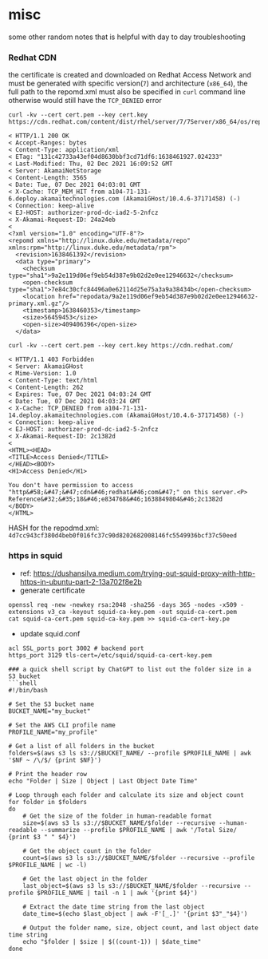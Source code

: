 # misc
some other random notes that is helpful with day to day troubleshooting


### Redhat CDN 
the certificate is created and downloaded on Redhat Access Network and must be generated with specific version(`7`) and architecture (`x86_64`), the full path to the repomd.xml must also be specified in `curl` command line otherwise would still have the `TCP_DENIED` error

```
curl -kv --cert cert.pem --key cert.key https://cdn.redhat.com/content/dist/rhel/server/7/7Server/x86_64/os/repodata/repomd.xml

< HTTP/1.1 200 OK
< Accept-Ranges: bytes
< Content-Type: application/xml
< ETag: "131c42733a43ef04d8630bbf3cd71df6:1638461927.024233"
< Last-Modified: Thu, 02 Dec 2021 16:09:52 GMT
< Server: AkamaiNetStorage
< Content-Length: 3565
< Date: Tue, 07 Dec 2021 04:03:01 GMT
< X-Cache: TCP_MEM_HIT from a104-71-131-6.deploy.akamaitechnologies.com (AkamaiGHost/10.4.6-37171458) (-)
< Connection: keep-alive
< EJ-HOST: authorizer-prod-dc-iad2-5-2nfcz
< X-Akamai-Request-ID: 24a24eb
<
<?xml version="1.0" encoding="UTF-8"?>
<repomd xmlns="http://linux.duke.edu/metadata/repo" xmlns:rpm="http://linux.duke.edu/metadata/rpm">
  <revision>1638461392</revision>
  <data type="primary">
    <checksum type="sha1">9a2e119d06ef9eb54d387e9b02d2e0ee12946632</checksum>
    <open-checksum type="sha1">7e84c30cfc84496a0e62114d25e75a3a9a38434b</open-checksum>
    <location href="repodata/9a2e119d06ef9eb54d387e9b02d2e0ee12946632-primary.xml.gz"/>
    <timestamp>1638460353</timestamp>
    <size>56459453</size>
    <open-size>409406396</open-size>
  </data>
```

```
curl -kv --cert cert.pem --key cert.key https://cdn.redhat.com/

< HTTP/1.1 403 Forbidden
< Server: AkamaiGHost
< Mime-Version: 1.0
< Content-Type: text/html
< Content-Length: 262
< Expires: Tue, 07 Dec 2021 04:03:24 GMT
< Date: Tue, 07 Dec 2021 04:03:24 GMT
< X-Cache: TCP_DENIED from a104-71-131-14.deploy.akamaitechnologies.com (AkamaiGHost/10.4.6-37171458) (-)
< Connection: keep-alive
< EJ-HOST: authorizer-prod-dc-iad2-5-2nfcz
< X-Akamai-Request-ID: 2c1382d
<
<HTML><HEAD>
<TITLE>Access Denied</TITLE>
</HEAD><BODY>
<H1>Access Denied</H1>

You don't have permission to access "http&#58;&#47;&#47;cdn&#46;redhat&#46;com&#47;" on this server.<P>
Reference&#32;&#35;18&#46;e834768&#46;1638849804&#46;2c1382d
</BODY>
</HTML>
```
HASH for the repodmd.xml: `4d7cc943cf380d4beb0f016fc37c90d8202682008146fc5549936bcf37c50eed`


### https in squid
- ref: https://dushansilva.medium.com/trying-out-squid-proxy-with-http-https-in-ubuntu-part-2-13a702f8e2b
- generate certificate
```
openssl req -new -newkey rsa:2048 -sha256 -days 365 -nodes -x509 -extensions v3_ca -keyout squid-ca-key.pem -out squid-ca-cert.pem
cat squid-ca-cert.pem squid-ca-key.pem >> squid-ca-cert-key.pe
```
- update squid.conf
```
acl SSL_ports port 3002 # backend port
https_port 3129 tls-cert=/etc/squid/squid-ca-cert-key.pem

### a quick shell script by ChatGPT to list out the folder size in a S3 bucket
```shell
#!/bin/bash

# Set the S3 bucket name
BUCKET_NAME="my_bucket"

# Set the AWS CLI profile name
PROFILE_NAME="my_profile"

# Get a list of all folders in the bucket
folders=$(aws s3 ls s3://$BUCKET_NAME/ --profile $PROFILE_NAME | awk '$NF ~ /\/$/ {print $NF}')

# Print the header row
echo "Folder | Size | Object | Last Object Date Time"

# Loop through each folder and calculate its size and object count
for folder in $folders
do
    # Get the size of the folder in human-readable format
    size=$(aws s3 ls s3://$BUCKET_NAME/$folder --recursive --human-readable --summarize --profile $PROFILE_NAME | awk '/Total Size/ {print $3 " " $4}')

    # Get the object count in the folder
    count=$(aws s3 ls s3://$BUCKET_NAME/$folder --recursive --profile $PROFILE_NAME | wc -l)

    # Get the last object in the folder
    last_object=$(aws s3 ls s3://$BUCKET_NAME/$folder --recursive --profile $PROFILE_NAME | tail -n 1 | awk '{print $4}')

    # Extract the date time string from the last object
    date_time=$(echo $last_object | awk -F'[_.]' '{print $3"_"$4}')

    # Output the folder name, size, object count, and last object date time string
    echo "$folder | $size | $((count-1)) | $date_time"
done
```
